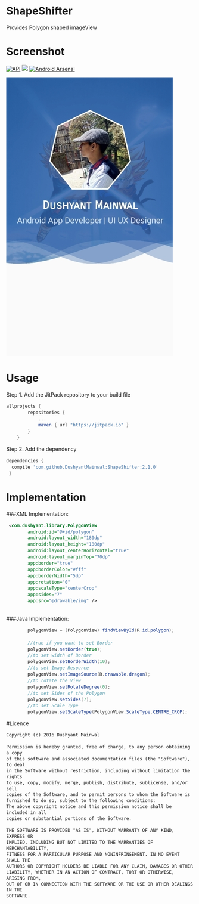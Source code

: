 # ShapeShifter
Provides Polygon shaped imageView

# Screenshot
[![API](https://img.shields.io/badge/API-9%2B-blue.svg?style=flat)](https://android-arsenal.com/api?level=9)  [![](https://jitpack.io/v/DushyantMainwal/ShapeShifter.svg)](https://jitpack.io/#DushyantMainwal/ShapeShifter) [![Android Arsenal](https://img.shields.io/badge/Android%20Arsenal-ShapeShifter-blue.svg?style=flat)](http://android-arsenal.com/details/1/4866)

![Screenshot](/screenshot.jpeg)

# Usage
Step 1. Add the JitPack repository to your build file
```groovy
allprojects {
        repositories {
            ...
            maven { url "https://jitpack.io" }
        }
    }
```
Step 2. Add the dependency
```groovy
dependencies {
  compile 'com.github.DushyantMainwal:ShapeShifter:2.1.0'
 }
 ```

# Implementation
###XML Implementation:
```xml
 <com.dushyant.library.PolygonView
        android:id="@+id/polygon"
        android:layout_width="180dp"
        android:layout_height="180dp"
        android:layout_centerHorizontal="true"
        android:layout_marginTop="70dp"
        app:border="true"
        app:borderColor="#fff"
        app:borderWidth="5dp"
        app:rotation="0"
        app:scaleType="centerCrop"
        app:sides="7"
        app:src="@drawable/img" />
        
```

###Java Implementation:
```java
        polygonView = (PolygonView) findViewById(R.id.polygon);
        
        //true if you want to set Border
        polygonView.setBorder(true);
        //to set width of Border
        polygonView.setBorderWidth(10);
        //to set Image Resource
        polygonView.setImageSource(R.drawable.dragon);
        //to rotate the View
        polygonView.setRotateDegree(0);
        //to set Sides of the Polygon
        polygonView.setSides(7);
        //to set Scale Type
        polygonView.setScaleType(PolygonView.ScaleType.CENTRE_CROP);
```

#Licence
```
Copyright (c) 2016 Dushyant Mainwal

Permission is hereby granted, free of charge, to any person obtaining a copy
of this software and associated documentation files (the "Software"), to deal
in the Software without restriction, including without limitation the rights
to use, copy, modify, merge, publish, distribute, sublicense, and/or sell
copies of the Software, and to permit persons to whom the Software is
furnished to do so, subject to the following conditions:
The above copyright notice and this permission notice shall be included in all
copies or substantial portions of the Software.

THE SOFTWARE IS PROVIDED "AS IS", WITHOUT WARRANTY OF ANY KIND, EXPRESS OR
IMPLIED, INCLUDING BUT NOT LIMITED TO THE WARRANTIES OF MERCHANTABILITY,
FITNESS FOR A PARTICULAR PURPOSE AND NONINFRINGEMENT. IN NO EVENT SHALL THE
AUTHORS OR COPYRIGHT HOLDERS BE LIABLE FOR ANY CLAIM, DAMAGES OR OTHER
LIABILITY, WHETHER IN AN ACTION OF CONTRACT, TORT OR OTHERWISE, ARISING FROM,
OUT OF OR IN CONNECTION WITH THE SOFTWARE OR THE USE OR OTHER DEALINGS IN THE
SOFTWARE.
```
